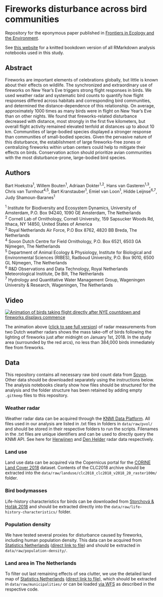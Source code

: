 # Fireworks disturbance across bird communities
Repository for the eponymous paper published in [Frontiers in Ecology and the Environment](https://doi.org/10.1002/fee.2694). 

See [this website](https://barthoekstra.github.io/fireworks) for a knitted bookdown version of all RMarkdown analysis notebooks used in this study.

## Abstract
Fireworks are important elements of celebrations globally, but little is known about their effects on wildlife. The synchronized and extraordinary use of fireworks on New Year’s Eve triggers strong flight responses in birds. We used weather radar and systematic bird counts to quantify how flight responses differed across habitats and corresponding bird communities, and determined the distance-dependence of this relationship. On average, approximately 1000 times as many birds were in flight on New Year’s Eve than on other nights. We found that fireworks-related disturbance decreased with distance, most strongly in the first five kilometers, but overall flight activity remained elevated tenfold at distances up to about 10 km. Communities of large-bodied species displayed a stronger response than communities of small-bodied species. Given the pervasive nature of this disturbance, the establishment of large fireworks-free zones or centralizing fireworks within urban centers could help to mitigate their effects on birds. Conservation action should prioritize avian communities with the most disturbance-prone, large-bodied bird species.

## Authors

Bart Hoekstra<sup>1</sup>, Willem Bouten<sup>1</sup>, Adriaan Dokter<sup>1,2</sup>, Hans van Gasteren<sup>1,3</sup>, Chris van Turnhout<sup>4,5</sup>, Bart Kranstauber<sup>1</sup>, Emiel van Loon<sup>1</sup>, Hidde Leijnse<sup>6,7</sup>, Judy Shamoun-Baranes<sup>1</sup>

<sup>1</sup> Institute for Biodiversity and Ecosystem Dynamics, University of Amsterdam, P.O. Box 94240, 1090 GE Amsterdam, The Netherlands<br />
<sup>2</sup> Cornell Lab of Ornithology, Cornell University, 159 Sapsucker Woods Rd, Ithaca, NY 14850, United States of America<br />
<sup>3</sup> Royal Netherlands Air Force, P.O Box 8762, 4820 BB Breda, The Netherlands<br />
<sup>4</sup> Sovon Dutch Centre for Field Ornithology, P.O. Box 6521, 6503 GA Nijmegen, The Netherlands<br />
<sup>5</sup> Department of Animal Ecology & Physiology, Institute for Biological and Environmental Sciences (RIBES), Radboud University, P.O. Box 9010, 6500 GL Nijmegen, The Netherlands<br />
<sup>6</sup> R&D Observations and Data Technology, Royal Netherlands Meteorological Institute, De Bilt, The Netherlands<br />
<sup>7</sup> Hydrology and Quantitative Water Management Group, Wageningen University & Research, Wageningen, The Netherlands<br />

## Video
[![Animation of birds taking flight directly after NYE countdown and fireworks displays commence](https://github.com/barthoekstra/fireworks/blob/master/docs/fireworks-animation.gif)](https://vimeo.com/887618127)

The animation above ([click to see full version](https://vimeo.com/887618127)) of radar measurements from two Dutch weather radars shows the mass take-off of birds following the lighting of fireworks just after midnight on January 1st, 2018. In the study area (surrounded by the red arcs), no less than 384,000 birds immediately flee from fireworks.

## Data
This repository contains all necessary raw bird count data from [Sovon](https://www.sovon.nl). Other data should be downloaded separately using the instructions below. The analysis notebooks clearly show how files should be structured for the analysis and the folder structure has been retained by adding empty `.gitkeep` files to this repository.

### Weather radar
Weather radar data can be acquired through the [KNMI Data Platform](https://dataplatform.knmi.nl). All files used in our analysis are listed in .txt files in folders in `data/raw/pvol/` and should be stored in their respective folders to run the scripts. Filenames in the .txt files are unique identifiers and can be used to directly query the KNMI API. See here for [Herwijnen](https://dataplatform.knmi.nl/dataset/radar-volume-full-herwijnen-1-0) and [Den Helder](https://dataplatform.knmi.nl/dataset/radar-volume-denhelder-2-0) radar data respectively.

### Land use
Land use data can be acquired via the Copernicus portal for the [CORINE Land Cover 2018](https://land.copernicus.eu/pan-european/corine-land-cover/clc2018) dataset. Contents of the CLC2018 archive should be extracted into the `data/raw/landuse/clc2018_clc2018_v2018_20_raster100m/` folder.

### Bird bodymasses
Life-history characteristics for birds can be downloaded from [Storchová & Hořák 2018](https://doi.org/10.1111/geb.12709) and should be extracted directly into the `data/raw/life-history-characteristics/` folder.

### Population density
We have tested several proxies for disturbance caused by fireworks, including human population density. This data can be acquired from [Statistics Netherlands](https://www.cbs.nl/nl-nl/dossier/nederland-regionaal/geografische-data/kaart-van-500-meter-bij-500-meter-met-statistieken) ([direct link to file](https://www.cbs.nl/-/media/cbs/dossiers/nederland-regionaal/vierkanten/500/2022-cbs_vk500_2019_vol.zip)) and should be extracted in `data/raw/population-density/`.

### Land area in The Netherlands
To filter out last remaining effects of sea clutter, we use the detailed land map of [Statistics Netherlands](https://www.cbs.nl/nl-nl/dossier/nederland-regionaal/geografische-data/wijk-en-buurtkaart-2020) ([direct link to file](https://www.cbs.nl/-/media/cbs/dossiers/nederland-regionaal/wijk-en-buurtstatistieken/wijkbuurtkaart_2020_v2.zip)), which should be extracted in `data/raw/municipalities/` or can be loaded [via WFS](https://www.nationaalgeoregister.nl/geonetwork/srv/dut/catalog.search#/metadata/f1859b4d-93be-4fc8-9e91-0ecc2fa0f3b3) as described in the respective code.

